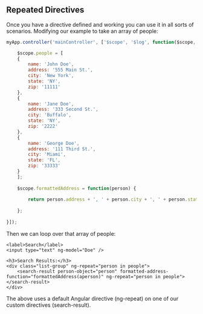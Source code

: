 ## Repeated Directives

Once you have a directive defined and working you can use it in all sorts of scenarios.  Modifying our example to take an array of people:

```javascript
myApp.controller('mainController', ['$scope', '$log', function($scope, $log) {

    $scope.people = [
    {
        name: 'John Doe',
        address: '555 Main St.',
        city: 'New York',
        state: 'NY',
        zip: '11111'
    },
    {
        name: 'Jane Doe',
        address: '333 Second St.',
        city: 'Buffalo',
        state: 'NY',
        zip: '2222'
    },
    {
        name: 'George Doe',
        address: '111 Third St.',
        city: 'Miami',
        state: 'FL',
        zip: '33333'
    }
    ];
    
    $scope.formattedAddress = function(person) {
    
        return person.address + ', ' + person.city + ', ' + person.state + ' ' + person.zip;
        
    };
    
}]);
```

Then we can loop over that array of people:

```
<label>Search</label>
<input type="text" ng-model="Doe" />

<h3>Search Results:</h3>
<div class="list-group" ng-repeat="person in people">
    <search-result person-object="person" formatted-address-function="formattedAddress(aperson)" ng-repeat="person in people"></search-result>
</div>
```

The above uses a default Angular directive (ng-repeat) on one of our custom directives (search-result).
